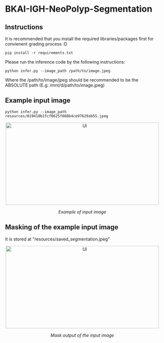 # BKAI-IGH-NeoPolyp-Segmentation

## Instructions 
It is recommended that you install the required libraries/packages first for convienent grading process :D

```pip install -r requirements.txt```

Please run the inference code by the following instructions:

```python infer.py --image_path /path/to/image.jpeg``` 

Where the /path/to/image/jpeg should be recommended to be the ABSOLUTE path (E.g: /mnt/d/path/to/image.jpeg)

## Example input image

```python infer.py --image_path resources/019410b1fcf0625f608b4ce97629ab55.jpeg```

<p align="center">
  <img src="resources/019410b1fcf0625f608b4ce97629ab55.jpeg" alt = "UI" title = "Example of input image" width="500" height="270">
</p>
<p align="center">
   <em>Example of input image</em>
</p>

## Masking of the example input image

It is stored at "resources/saved_segmentation.jpeg"

<p align="center">
  <img src="resources/saved_segmentation.jpeg" alt = "UI" title = "Mask output of the input image" width="500" height="270">
</p>
<p align="center">
   <em>Mask output of the input image</em>
</p>
